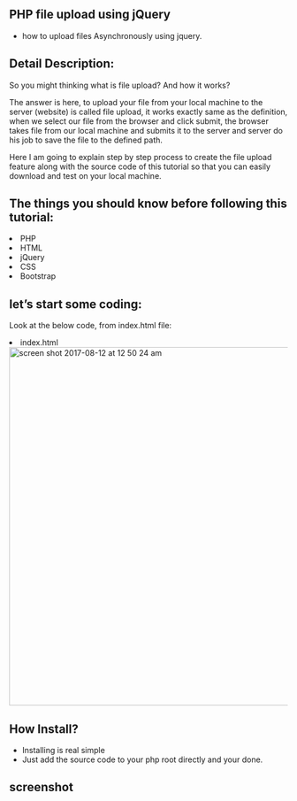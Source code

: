 ## PHP file upload using jQuery
- how to upload files Asynchronously using jquery.

## Detail Description:
<p>So you might thinking what is file upload? And how it works?</p>

The answer is here, to upload your file from your local machine to the server (website) is called file upload, it works exactly same as the definition, when we select our file from the browser and click submit, the browser takes file from our local machine and submits it to the server and server do his job to save the file to the defined path.

Here I am going to explain step by step process to create the file upload feature along with the source code of this tutorial so that you can easily download and test on your local machine.



## The things you should know before following this tutorial:
<li>PHP</li>
<li>HTML</li>
<li>jQuery</li>
<li>CSS</li>
<li>Bootstrap</li>

## let’s start some coding:
<p>Look at the below code, from index.html file:</p>

<li>index.html</li>

<img width="648" alt="screen shot 2017-08-12 at 12 50 24 am" src="https://user-images.githubusercontent.com/12325386/29223227-67052cb6-7ef8-11e7-8c78-504254479b15.png">


## How Install? 
- Installing is real simple 
- Just add the source code to your php root directly and your done.



## screenshot

